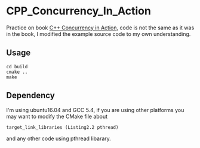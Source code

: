# CPP_Concurrency_In_Action

Practice on book [C++ Concurrency in Action](https://www.manning.com/books/c-plus-plus-concurrency-in-action), code is
not the same as it was in the book, I modified the example source code to my own understanding.

## Usage

```shell
cd build
cmake ..
make
```

## Dependency

I'm using ubuntu16.04 and GCC 5.4, if you are using other platforms
you may want to modify the CMake file about

```shell
target_link_libraries (Listing2.2 pthread)
```

and any other code using pthread libarary.